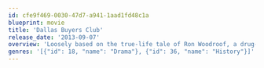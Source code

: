 ```yaml
---
id: cfe9f469-0030-47d7-a941-1aad1fd48c1a
blueprint: movie
title: 'Dallas Buyers Club'
release_date: '2013-09-07'
overview: 'Loosely based on the true-life tale of Ron Woodroof, a drug-taking, women-loving, homophobic man who in 1986 was diagnosed with HIV/AIDS and given thirty days to live.'
genres: '[{"id": 18, "name": "Drama"}, {"id": 36, "name": "History"}]'
---
```

